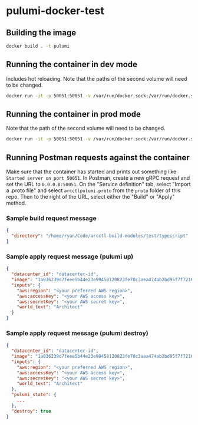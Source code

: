 # pulumi-docker-test

## Building the image

```sh
docker build . -t pulumi
```

## Running the container in dev mode

Includes hot reloading. Note that the paths of the second volume will need to be changed.

```sh
docker run -it -p 50051:50051 -v /var/run/docker.sock:/var/run/docker.sock -v ./src:/app/src -v /home/ryan/Code/arcctl-build-modules/test/yaml:/home/ryan/Code/arcctl-build-modules/test/yaml pulumi sh -c "npm run dev"
```

## Running the container in prod mode

Note that the path of the second volume will need to be changed.

```sh
docker run -it -p 50051:50051 -v /var/run/docker.sock:/var/run/docker.sock -v /home/ryan/Code/arcctl-build-modules/test/yaml:/home/ryan/Code/arcctl-build-modules/test/yaml pulumi sh -c "npm run start"
```

## Running Postman requests against the container

Make sure that the container has started and prints out something like `Started server on port 50051`. In Postman, create a new gRPC request and set the URL to `0.0.0.0:50051`. On the "Service definition" tab, select "Import a .proto file" and select `arcctlpulumi.proto` from the `proto` folder of this repo. Then to the right of the URL, select either the "Build" or "Apply" method. 

### Sample build request message

```json
{
  "directory": "/home/ryan/Code/arcctl-build-modules/test/typescript"
}
```

### Sample apply request message (pulumi up)

```json
{
  "datacenter_id": "datacenter-id",
  "image": "1a036239d7feee5b44e23e99458120823fe70c3aea474ab2bd95f7f7216626e7",
  "inputs": {
    "aws:region": "<your preferred AWS region>",
    "aws:accessKey": "<your AWS access key>",
    "aws:secretKey": "<your AWS secret key>",
    "world_text": "Architect"
  }
}
```

### Sample apply request message (pulumi destroy)

```json
{
  "datacenter_id": "datacenter-id",
  "image": "1a036239d7feee5b44e23e99458120823fe70c3aea474ab2bd95f7f7216626e7",
  "inputs": {
    "aws:region": "<your preferred AWS region>",
    "aws:accessKey": "<your AWS access key>",
    "aws:secretKey": "<your AWS secret key>",
    "world_text": "Architect"
  },
  "pulumi_state": {
    ...
  },
  "destroy": true
}
```
